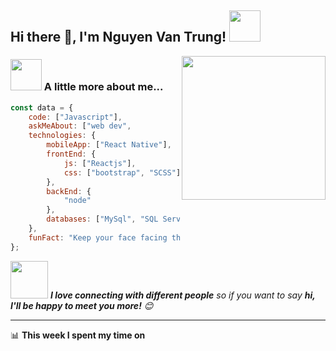 <h2>Hi there 🤞, I'm Nguyen Van Trung! <img src="https://media.giphy.com/media/12oufCB0MyZ1Go/giphy.gif" width="50"></h2>

<img align='right' src="https://media.giphy.com/media/M9gbBd9nbDrOTu1Mqx/giphy.gif" width="230">

<!-- <p><em>Freelancer Software Engineer<img src="#" width="30"> 
</em></p> -->

### <img src="https://media.giphy.com/media/VgCDAzcKvsR6OM0uWg/giphy.gif" width="50"> A little more about me...  

```javascript
const data = {
    code: ["Javascript"],
    askMeAbout: ["web dev",
    technologies: {
        mobileApp: ["React Native"],
        frontEnd: {
            js: ["Reactjs"],
            css: ["bootstrap", "SCSS"]
        },
        backEnd: {
            "node"
        },
        databases: ["MySql", "SQL Server"]
    },
    funFact: "Keep your face facing the sun and darkness will fall behind you.☘"
};
```

<img src="https://media.giphy.com/media/LnQjpWaON8nhr21vNW/giphy.gif" width="60"> <em><b>I love connecting with different people</b> so if you want to say <b>hi, I'll be happy to meet you more!</b> 😊</em>

---
📊 **This week I spent my time on**
<!--START_SECTION:waka-->
```text

```
<!--END_SECTION:waka-->
